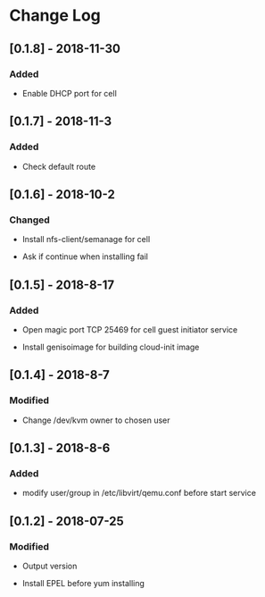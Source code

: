 # Change Log

## [0.1.8] - 2018-11-30

### Added

- Enable DHCP port for cell

## [0.1.7] - 2018-11-3

### Added

- Check default route

## [0.1.6] - 2018-10-2

### Changed

- Install nfs-client/semanage for cell

- Ask if continue when installing fail

## [0.1.5] - 2018-8-17

### Added

- Open magic port TCP 25469 for cell guest initiator service

- Install genisoimage for building cloud-init image

## [0.1.4] - 2018-8-7

### Modified

- Change /dev/kvm owner to chosen user

## [0.1.3] - 2018-8-6

### Added

- modify user/group in /etc/libvirt/qemu.conf before start service

## [0.1.2] - 2018-07-25

### Modified

- Output version

- Install EPEL before yum installing


